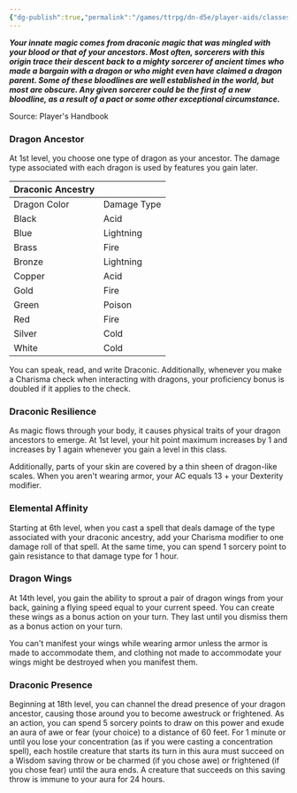 ```yaml
---
{"dg-publish":true,"permalink":"/games/ttrpg/dn-d5e/player-aids/classes/class-specialisations/sorcererous-origin-dragonic-bloodline/","tags":["TTRPG/DND/5e"]}
---
```



**_Your innate magic comes from draconic magic that was mingled with your blood or that of your ancestors. Most often, sorcerers with this origin trace their descent back to a mighty sorcerer of ancient times who made a bargain with a dragon or who might even have claimed a dragon parent. Some of these bloodlines are well established in the world, but most are obscure. Any given sorcerer could be the first of a new bloodline, as a result of a pact or some other exceptional circumstance._**

Source: Player's Handbook

### Dragon Ancestor

At 1st level, you choose one type of dragon as your ancestor. The damage type associated with each dragon is used by features you gain later.

|Draconic Ancestry|   |
|---|---|
|Dragon Color|Damage Type|
|Black|Acid|
|Blue|Lightning|
|Brass|Fire|
|Bronze|Lightning|
|Copper|Acid|
|Gold|Fire|
|Green|Poison|
|Red|Fire|
|Silver|Cold|
|White|Cold|

You can speak, read, and write Draconic. Additionally, whenever you make a Charisma check when interacting with dragons, your proficiency bonus is doubled if it applies to the check.

### Draconic Resilience

As magic flows through your body, it causes physical traits of your dragon ancestors to emerge. At 1st level, your hit point maximum increases by 1 and increases by 1 again whenever you gain a level in this class.

Additionally, parts of your skin are covered by a thin sheen of dragon-like scales. When you aren't wearing armor, your AC equals 13 + your Dexterity modifier.

### Elemental Affinity

Starting at 6th level, when you cast a spell that deals damage of the type associated with your draconic ancestry, add your Charisma modifier to one damage roll of that spell. At the same time, you can spend 1 sorcery point to gain resistance to that damage type for 1 hour.

### Dragon Wings

At 14th level, you gain the ability to sprout a pair of dragon wings from your back, gaining a flying speed equal to your current speed. You can create these wings as a bonus action on your turn. They last until you dismiss them as a bonus action on your turn.

You can't manifest your wings while wearing armor unless the armor is made to accommodate them, and clothing not made to accommodate your wings might be destroyed when you manifest them.

### Draconic Presence

Beginning at 18th level, you can channel the dread presence of your dragon ancestor, causing those around you to become awestruck or frightened. As an action, you can spend 5 sorcery points to draw on this power and exude an aura of awe or fear (your choice) to a distance of 60 feet. For 1 minute or until you lose your concentration (as if you were casting a concentration spell), each hostile creature that starts its turn in this aura must succeed on a Wisdom saving throw or be charmed (if you chose awe) or frightened (if you chose fear) until the aura ends. A creature that succeeds on this saving throw is immune to your aura for 24 hours.


